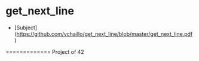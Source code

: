 get_next_line
=============

* [Subject] (https://github.com/vchaillo/get_next_line/blob/master/get_next_line.pdf)

=============
Project of 42
